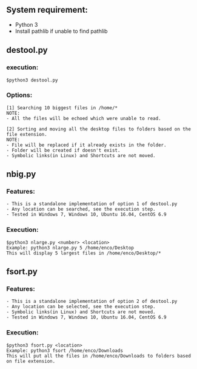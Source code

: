 ## System requirement:
- Python 3
- Install pathlib if unable to find pathlib
	
## destool.py
### execution: 
	$python3 destool.py
### Options:
	[1] Searching 10 biggest files in /home/*
	NOTE:
	- All the files will be echoed which were unable to read.
	
	[2] Sorting and moving all the desktop files to folders based on the file extension.
	NOTE:
	- File will be replaced if it already exists in the folder.
	- Folder will be created if doesn't exist.
	- Symbolic links(in Linux) and Shortcuts are not moved.

## nbig.py
### Features:
	- This is a standalone implementation of option 1 of destool.py
	- Any location can be searched, see the execution step.
	- Tested in Windows 7, Windows 10, Ubuntu 16.04, CentOS 6.9
	
### Execution:
	$python3 nlarge.py <number> <location>
	Example: python3 nlarge.py 5 /home/enco/Desktop
	This will display 5 largest files in /home/enco/Desktop/*

## fsort.py
### Features:
	- This is a standalone implementation of option 2 of destool.py
	- Any location can be selected, see the execution step.
	- Symbolic links(in Linux) and Shortcuts are not moved.
	- Tested in Windows 7, Windows 10, Ubuntu 16.04, CentOS 6.9
	
### Execution:
	$python3 fsort.py <location>
	Example: python3 fsort /home/enco/Downloads
	This will put all the files in /home/enco/Downloads to folders based on file extension.


